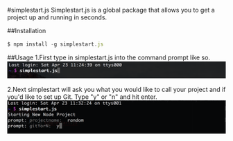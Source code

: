 #simplestart.js
Simplestart.js is a global package that allows you to get a project up and running in seconds.

##Installation
```javascript
$ npm install -g simplestart.js
```

##Usage
1.First type in simplestart.js into the command prompt like so.
![alt tag](https://raw.githubusercontent.com/kyleschnirring/simplestart/master/images/startsimple.png)

2.Next simplestart will ask you what you would like to call your project and if you'd like to set up Git. Type "y" or "n" and hit          enter.
![alt tag](https://raw.githubusercontent.com/kyleschnirring/simplestart/master/images/projectGit.png)
